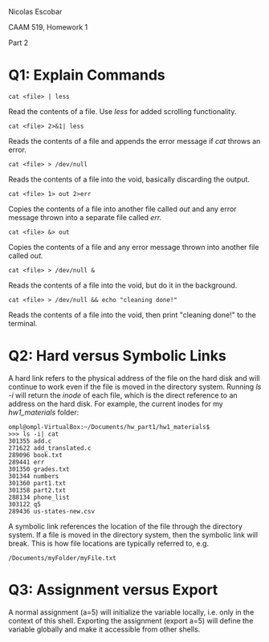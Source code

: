 Nicolas Escobar

CAAM 519, Homework 1

Part 2

# Q1: Explain Commands

    cat <file> | less
Read the contents of a file. Use <i>less</i> for added scrolling functionality.

    cat <file> 2>&1| less
Reads the contents of a file and appends the error message if <i>cat</i> throws an error.

    cat <file> > /dev/null
Reads the contents of a file into the void, basically discarding the output.

    cat <file> 1> out 2>err
Copies the contents of a file into another file called <i>out</i> and any error message thrown into a separate file called <i>err.</i> 

    cat <file> &> out
Copies the contents of a file and any error message thrown into another file called <i>out.</i>

    cat <file> > /dev/null &
Reads the contents of a file into the void, but do it in the background.

    cat <file> > /dev/null && echo "cleaning done!"
Reads the contents of a file into the void, then print "cleaning done!" to the terminal.

# Q2: Hard versus Symbolic Links

A hard link refers to the physical address of the file on the hard disk and will continue to work even if the file is moved in the directory system. Running <i>ls -i</i> will return the <i>inode</i> of each file, which is the direct reference to an address on the hard disk. For example, the current inodes for my <i>hw1_materials</i> folder:

    ompl@ompl-VirtualBox:~/Documents/hw_part1/hw1_materials$
    >>> ls -i| cat
    301355 add.c
    271622 add_translated.c
    289096 book.txt
    289441 err
    301350 grades.txt
    301344 numbers
    301360 part1.txt
    301358 part2.txt
    288134 phone_list
    303122 q5
    289436 us-states-new.csv


A symbolic link references the location of the file through the directory system. If a file is moved in the directory system, then the symbolic link will break. This is how file locations are typically referred to, e.g.

    /Documents/myFolder/myFile.txt

# Q3: Assignment versus Export

A normal assignment (a=5) will initialize the variable locally, i.e. only in the context of this shell. Exporting the assignment (export a=5) will define the variable globally and make it accessible from other shells.